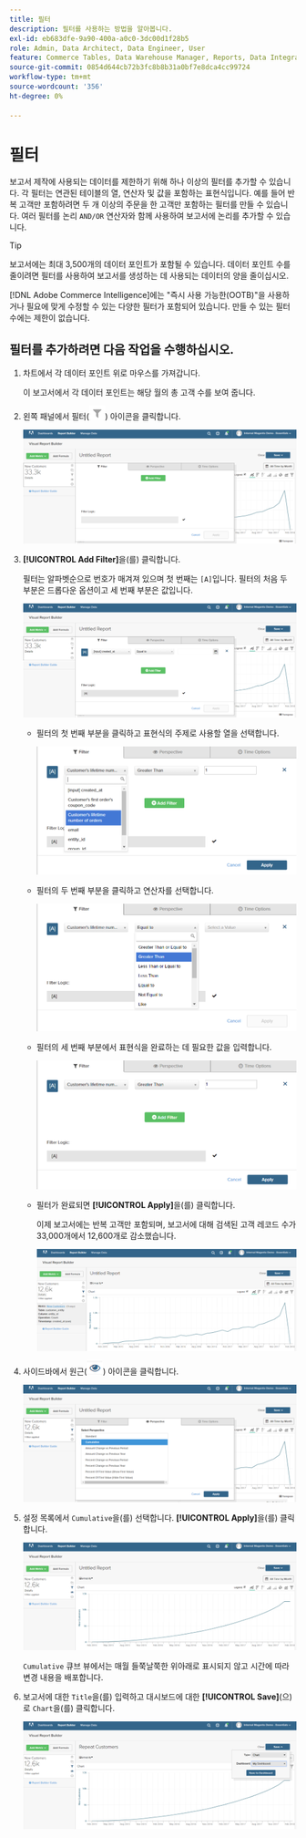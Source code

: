 ```yaml
---
title: 필터
description: 필터를 사용하는 방법을 알아봅니다.
exl-id: eb683dfe-9a90-400a-a0c0-3dc00d1f28b5
role: Admin, Data Architect, Data Engineer, User
feature: Commerce Tables, Data Warehouse Manager, Reports, Data Integration
source-git-commit: 0854d644cb72b3fc8b8b31a0bf7e8dca4cc99724
workflow-type: tm+mt
source-wordcount: '356'
ht-degree: 0%

---
```


# 필터

보고서 제작에 사용되는 데이터를 제한하기 위해 하나 이상의 필터를 추가할 수 있습니다. 각 필터는 연관된 테이블의 열, 연산자 및 값을 포함하는 표현식입니다. 예를 들어 반복 고객만 포함하려면 두 개 이상의 주문을 한 고객만 포함하는 필터를 만들 수 있습니다. 여러 필터를 논리 `AND/OR` 연산자와 함께 사용하여 보고서에 논리를 추가할 수 있습니다.

>[!TIP]
>
>보고서에는 최대 3,500개의 데이터 포인트가 포함될 수 있습니다. 데이터 포인트 수를 줄이려면 필터를 사용하여 보고서를 생성하는 데 사용되는 데이터의 양을 줄이십시오.

[!DNL Adobe Commerce Intelligence]에는 &quot;즉시 사용 가능한(OOTB)&quot;을 사용하거나 필요에 맞게 수정할 수 있는 다양한 필터가 포함되어 있습니다. 만들 수 있는 필터 수에는 제한이 없습니다.

## 필터를 추가하려면 다음 작업을 수행하십시오.

1. 차트에서 각 데이터 포인트 위로 마우스를 가져갑니다.

   이 보고서에서 각 데이터 포인트는 해당 월의 총 고객 수를 보여 줍니다.

1. 왼쪽 패널에서 필터(![](../../assets/magento-bi-btn-filter.png)) 아이콘을 클릭합니다.

   ![필터 추가](../../assets/magento-bi-report-builder-filter-add.png)

1. **[!UICONTROL Add Filter]**&#x200B;을(를) 클릭합니다.

   필터는 알파벳순으로 번호가 매겨져 있으며 첫 번째는 `[A]`입니다. 필터의 처음 두 부분은 드롭다운 옵션이고 세 번째 부분은 값입니다.

   ![](../../assets/magento-bi-report-builder-filter-add-a.png)

   * 필터의 첫 번째 부분을 클릭하고 표현식의 주제로 사용할 열을 선택합니다.

     ![필터의 첫 번째 부분 선택](../../assets/magento-bi-report-builder-filter-part1.png)

   * 필터의 두 번째 부분을 클릭하고 연산자를 선택합니다.

     ![연산자 선택](../../assets/magento-bi-report-builder-filter-part2.png)

   * 필터의 세 번째 부분에서 표현식을 완료하는 데 필요한 값을 입력합니다.

     ![값 입력](../../assets/magento-bi-report-builder-filter-part3.png)

   * 필터가 완료되면 **[!UICONTROL Apply]**&#x200B;을(를) 클릭합니다.

     이제 보고서에는 반복 고객만 포함되며, 보고서에 대해 검색된 고객 레코드 수가 33,000개에서 12,600개로 감소했습니다.

     ![필터링된 보고서](../../assets/magento-bi-report-builder-filter-report.png)<!--{: .zoom}-->

1. 사이드바에서 원근(![원근 아이콘](../../assets/magento-bi-btn-perspective.png)) 아이콘을 클릭합니다.

   ![관점](../../assets/magento-bi-report-builder-filter-perspective.png)<!--{: .zoom}-->

1. 설정 목록에서 `Cumulative`을(를) 선택합니다. **[!UICONTROL Apply]**&#x200B;을(를) 클릭합니다.

   ![누적 관점](../../assets/magento-bi-report-builder-filter-perspective-cumulative.png)

   `Cumulative` 큐브 뷰에서는 매월 들쭉날쭉한 위아래로 표시되지 않고 시간에 따라 변경 내용을 배포합니다.

1. 보고서에 대한 `Title`을(를) 입력하고 대시보드에 대한 **[!UICONTROL Save]**(으)로 `Chart`을(를) 클릭합니다.

   ![대시보드에 저장](../../assets/magento-bi-report-builder-filter-perspective-cumulative-save.png)
